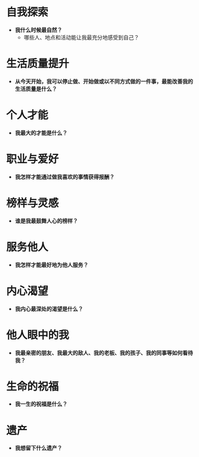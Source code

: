 # 自我探索
- **我什么时候最自然？**
  - 哪些人、地点和活动能让我最充分地感受到自己？

# 生活质量提升
- **从今天开始，我可以停止做、开始做或以不同方式做的一件事，最能改善我的生活质量是什么？**

# 个人才能
- **我最大的才能是什么？**

# 职业与爱好
- **我怎样才能通过做我喜欢的事情获得报酬？**

# 榜样与灵感
- **谁是我最鼓舞人心的榜样？**

# 服务他人
- **我怎样才能最好地为他人服务？**

# 内心渴望
- **我内心最深处的渴望是什么？**

# 他人眼中的我
- **我最亲密的朋友、我最大的敌人、我的老板、我的孩子、我的同事等如何看待我？**

# 生命的祝福
- **我一生的祝福是什么？**

# 遗产
- **我想留下什么遗产？**
